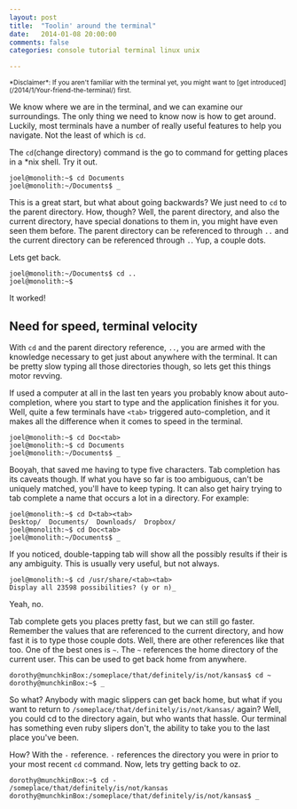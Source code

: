 ```yaml
---
layout: post
title:  "Toolin' around the terminal"
date:   2014-01-08 20:00:00
comments: false
categories: console tutorial terminal linux unix

---
```


<small>
*Disclaimer*: If you aren't familiar with the terminal yet, you might want to
[get introduced](/2014/1/Your-friend-the-terminal/) first.
</small>

We know where we are in the terminal, and we can examine our surroundings. The
only thing we need to know now is how to get around. Luckily, most terminals
have a number of really useful features to help you navigate. Not the least of
which is ``cd``.

The ``cd``(change directory) command is the go to command for getting places in
a *nix shell. Try it out.

```
joel@monolith:~$ cd Documents
joel@monolith:~/Documents$ _
```

This is a great start, but what about going backwards? We just need to ``cd`` to
the parent directory. How, though? Well, the parent directory, and also the 
current directory, have special donations to them in, you might have even seen
them before. The parent directory can be referenced to through ``..`` and the
current directory can be referenced through ``.``. Yup, a couple dots.

Lets get back.

```
joel@monolith:~/Documents$ cd ..
joel@monolith:~$
```

It worked! 

<h2 id="speed">Need for speed, terminal velocity</h2>

With ``cd`` and the parent directory reference, ``..``, you are
armed with the knowledge necessary to get just about anywhere with the terminal.
It can be pretty slow typing all those directories though, so lets get this 
things motor revving.

If used a computer at all in the last ten years you probably know about 
auto-completion, where you start to type and the application finishes it for 
you. Well, quite a few terminals have ``<tab>`` triggered auto-completion, and
it makes all the difference when it comes to speed in the terminal.

```
joel@monolith:~$ cd Doc<tab>
joel@monolith:~$ cd Documents
joel@monolith:~/Documents$ _
```

Booyah, that saved me having to type five characters. Tab completion has its
caveats though. If what you have so far is too ambiguous, can't be uniquely
matched, you'll have to keep typing. It can also get hairy trying to tab
complete a name that occurs a lot in a directory. For example:

```
joel@monolith:~$ cd D<tab><tab>
Desktop/  Documents/  Downloads/  Dropbox/
joel@monolith:~$ cd Doc<tab>
joel@monolith:~/Documents$ _
```

If you noticed, double-tapping tab will show all the possibly results if their
is any ambiguity. This is usually very useful, but not always.

```
joel@monolith:~$ cd /usr/share/<tab><tab>
Display all 23598 possibilities? (y or n)_
```

Yeah, no.

Tab complete gets you places pretty fast, but we can still go faster. Remember
the values that are referenced to the current directory, and how fast it is to
type those couple dots. Well, there are other references like that too. One of
the best ones is ``~``. The ``~`` references the home directory of the current
user. This can be used to get back home from anywhere.

```
dorothy@munchkinBox:/someplace/that/definitely/is/not/kansas$ cd ~
dorothy@munchkinBox:~$ _
```

So what? Anybody with magic slippers can get back home, but what if you want to
return to ``/someplace/that/definitely/is/not/kansas/`` again? Well, you could
cd to the directory again, but who wants that hassle. Our terminal has something
even ruby slipers don't, the ability to take you to the last place you've been.

How? With the ``-`` reference. ``-`` references the directory you were in prior
to your most recent ``cd`` command. Now, lets try getting back to oz.

```
dorothy@munchkinBox:~$ cd -
/someplace/that/definitely/is/not/kansas
dorothy@munchkinBox:/someplace/that/definitely/is/not/kansas$ _
```


